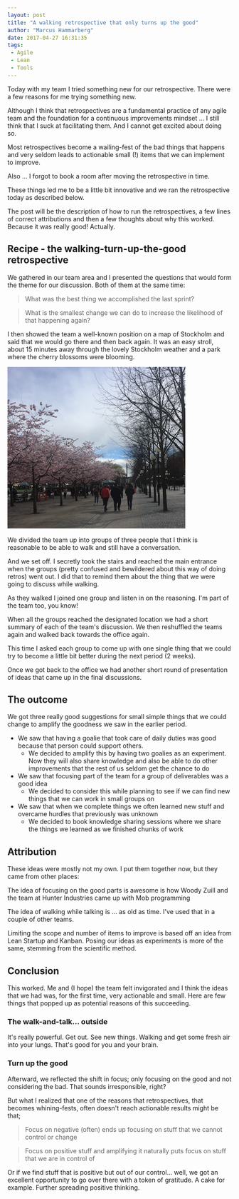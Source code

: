 ```yaml
---
layout: post
title: "A walking retrospective that only turns up the good"
author: "Marcus Hammarberg"
date: 2017-04-27 16:31:35
tags:
 - Agile
 - Lean
 - Tools
---
```


Today with my team I tried something new for our retrospective. There were a few reasons for me trying something new. 

Although I think that retrospectives are a fundamental practice of any agile team and the foundation for a continuous improvements mindset … I still think that I suck at facilitating them. And I cannot get excited about doing so. 

Most retrospectives become a wailing-fest of the bad things that happens and very seldom leads to actionable small (!) items that we can implement to improve.

Also … I forgot to book a room after moving the retrospective in time. 

These things led me to be a little bit innovative and we ran the retrospective today as described below. 

The post will be the description of how to run the retrospectives, a few lines of correct attributions and then a few thoughts about why this worked. Because it was really good! Actually.  

<a name='more'></a>

## Recipe - the walking-turn-up-the-good retrospective

We gathered in our team area and I presented the questions that would form the theme for our discussion. Both of them at the same time: 

> What was the best thing we accomplished the last sprint? 

> What is the smallest change we can do to increase the likelihood of that happening again? 

I then showed the team a well-known position on a map of Stockholm and said that we would go there and then back again. It was an easy stroll, about 15 minutes away through the lovely Stockholm weather and a park where the cherry blossoms were blooming. 

![A reflective stroll through a beautiful spring Stockholm](/img/strollThroughStockholm.png)

We divided the team up into groups of three people that I think is reasonable to be able to walk and still have a conversation. 

And we set off. I secretly took the stairs and reached the main entrance when the groups (pretty confused and bewildered about this way of doing retros) went out. I did that to remind them about the thing that we were going to discuss while walking. 

As they walked I joined one group and listen in on the reasoning. I'm part of the team too, you know! 

When all the groups reached the designated location we had a short summary of each of the team's discussion. We then reshuffled the teams again and walked back towards the office again. 

This time I asked each group to come up with one single thing that we could try to become a little bit better during the next period (2 weeks). 

Once we got back to the office we had another short round of presentation of ideas that came up in the final discussions. 

## The outcome

We got three really good suggestions for small simple things that we could change to amplify the goodness we saw in the earlier period. 

- We saw that having a goalie that took care of daily duties was good because that person could support others.
  - We decided to amplify this by having two goalies as an experiment. Now they will also share knowledge and also be able to do other improvements that the rest of us seldom get the chance to do
- We saw that focusing part of the team for a group of deliverables was a good idea
  - We decided to consider this while planning to see if we can find new things that we can work in small groups on
- We saw that when we complete things we often learned new stuff and overcame hurdles that previously was unknown
  - We decided to book knowledge sharing sessions where we share the things we learned as we finished chunks of work

## Attribution

These ideas were mostly not my own. I put them together now, but they came from other places:

The idea of focusing on the good parts is awesome is how Woody Zuill and the team at Hunter Industries came up with Mob programming

The idea of walking while talking is … as old as time. I've used that in a couple of other teams. 

Limiting the scope and number of items to improve is based off an idea from Lean Startup and Kanban. Posing our ideas as experiments is more of the same, stemming from the scientific method.

## Conclusion

This worked. Me and (I hope) the team felt invigorated and I think the ideas that we had was, for the first time, very actionable and small. Here are few things that popped up as potential reasons of this succeeding.

### The walk-and-talk… outside

It's really powerful. Get out. See new things. Walking and get some fresh air into your lungs. That's good for you and your brain. 

### Turn up the good

Afterward, we reflected the shift in focus; only focusing on the good and not considering the bad. That sounds irresponsible, right? 

But what I realized that one of the reasons that retrospectives, that becomes whining-fests, often doesn't reach actionable results might be that; 

> Focus on negative (often) ends up focusing on stuff that we cannot control or change

> Focus on positive stuff and amplifying it naturally puts focus on stuff that we are in control of

Or if we find stuff that is positive but out of our control… well, we got an excellent opportunity to go over there with a token of gratitude. A cake for example. Further spreading positive thinking. 